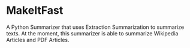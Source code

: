 # MakeItFast

A Python Summarizer that uses Extraction Summarization to summarize texts. At the moment, this summarizer is able to summarize Wikipedia Articles and PDF Articles. 
